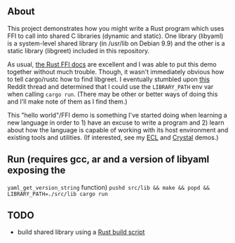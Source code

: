 ## About
This project demonstrates how you might write a Rust program which uses FFI to
call into shared C libraries (dynamic and static). One library (libyaml) is a
system-level shared library (in /usr/lib on Debian 9.9) and the other is a
static library (libgreet) included in this repository.

As usual, [the Rust FFI docs](https://doc.rust-lang.org/nomicon/ffi.html) are excellent and I was able to put this demo
together without much trouble. Though, it wasn't immediately obvious how to
tell cargo/rustc how to find libgreet. I eventually stumbled upon [this](https://old.reddit.com/r/rust/comments/39dckn/rust_ffi_can_i_pass_linker_flags_through_cargo/) Reddit
thread and determined that I could use the `LIBRARY_PATH` env var when calling
`cargo run`. (There may be other or better ways of doing this and I'll make
note of them as I find them.)

This "hello world"/FFI demo is something I've started doing when learning a new
language in order to 1) have an excuse to write a program and 2) learn about
how the language is capable of working with its host environment and existing
tools and utilities. (If interested, see my [ECL](https://github.com/ethagnawl/ecl-hello-r-lisp) and [Crystal](https://github.com/ethagnawl/crystal-c-interop-demo) demos.)

## Run (requires gcc, ar and a version of libyaml exposing the
`yaml_get_version_string` function)
`pushd src/lib && make && popd && LIBRARY_PATH=./src/lib cargo run`

## TODO
- build shared library using a [Rust build script](https://doc.rust-lang.org/cargo/reference/build-scripts.html)
